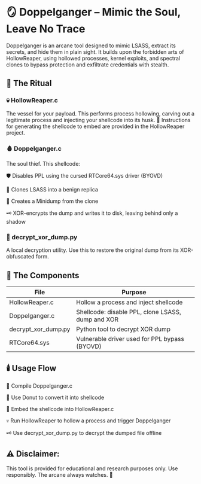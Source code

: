 # 🪞 Doppelganger – Mimic the Soul, Leave No Trace
Doppelganger is an arcane tool designed to mimic LSASS, extract its secrets, and hide them in plain sight. It builds upon the forbidden arts of HollowReaper, using hollowed processes, kernel exploits, and spectral clones to bypass protection and exfiltrate credentials with stealth.

## 📜 The Ritual
### 💀 HollowReaper.c
The vessel for your payload. This performs process hollowing, carving out a legitimate process and injecting your shellcode into its husk.
🔧 Instructions for generating the shellcode to embed are provided in the HollowReaper project.

### 🩸 Doppelganger.c
The soul thief. This shellcode:

🛡️ Disables PPL using the cursed RTCore64.sys driver (BYOVD)

🧬 Clones LSASS into a benign replica

💾 Creates a Minidump from the clone

🗝️ XOR-encrypts the dump and writes it to disk, leaving behind only a shadow

### 🔐 decrypt_xor_dump.py
A local decryption utility. Use this to restore the original dump from its XOR-obfuscated form.

## 🧪 The Components
| File | Purpose |
|------|---------|
| HollowReaper.c |	Hollow a process and inject shellcode |
| Doppelganger.c | Shellcode: disable PPL, clone LSASS, dump and XOR |
| decrypt_xor_dump.py | Python tool to decrypt XOR dump |
| RTCore64.sys | Vulnerable driver used for PPL bypass (BYOVD) |

## 🕯️ Usage Flow
🔨 Compile Doppelganger.c

🧪 Use Donut to convert it into shellcode

🧿 Embed the shellcode into HollowReaper.c

💀 Run HollowReaper to hollow a process and trigger Doppelganger

🗝️ Use decrypt_xor_dump.py to decrypt the dumped file offline

## ⚠️ Disclaimer:
This tool is provided for educational and research purposes only. Use responsibly. The arcane always watches. 🧿
